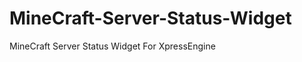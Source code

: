 MineCraft-Server-Status-Widget
==============================

MineCraft Server Status Widget For XpressEngine